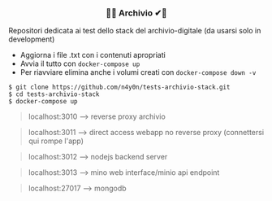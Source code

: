 <center><h3> 🔧❌ Archivio ✔🔧 </h3></center>

Repositori dedicata ai test dello stack del archivio-digitale (da usarsi solo in development)

- Aggiorna i file .txt con i contenuti apropriati
- Avvia il tutto con ``` docker-compose up ```
- Per riavviare elimina anche i volumi creati con ``` docker-compose down -v ```

```shell
$ git clone https://github.com/n4y0n/tests-archivio-stack.git
$ cd tests-archivio-stack
$ docker-compose up
```
> localhost:3010 --> reverse proxy archivio

> localhost:3011 --> direct access webapp no reverse proxy (connettersi qui rompe l'app)

> localhost:3012 --> nodejs backend server 

> localhost:3013 --> mino web interface/minio api endpoint

> localhost:27017 --> mongodb

